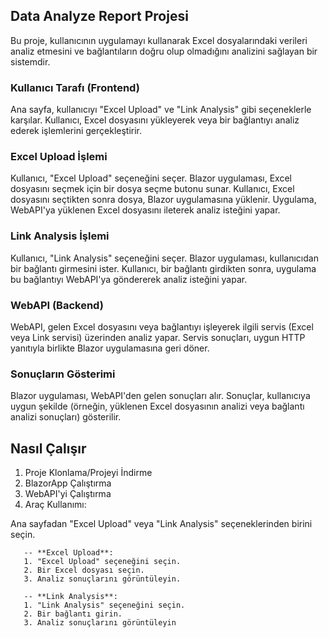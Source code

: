 ## Data Analyze Report Projesi
Bu proje, kullanıcının uygulamayı kullanarak Excel dosyalarındaki verileri analiz etmesini ve bağlantıların doğru olup olmadığını analizini sağlayan bir sistemdir.

### Kullanıcı Tarafı (Frontend)
Ana sayfa, kullanıcıyı "Excel Upload" ve "Link Analysis" gibi seçeneklerle karşılar.
Kullanıcı, Excel dosyasını yükleyerek veya bir bağlantıyı analiz ederek işlemlerini gerçekleştirir.

### Excel Upload İşlemi
Kullanıcı, "Excel Upload" seçeneğini seçer.
Blazor uygulaması, Excel dosyasını seçmek için bir dosya seçme butonu sunar.
Kullanıcı, Excel dosyasını seçtikten sonra dosya, Blazor uygulamasına yüklenir.
Uygulama, WebAPI'ya yüklenen Excel dosyasını ileterek analiz isteğini yapar.

### Link Analysis İşlemi
Kullanıcı, "Link Analysis" seçeneğini seçer.
Blazor uygulaması, kullanıcıdan bir bağlantı girmesini ister.
Kullanıcı, bir bağlantı girdikten sonra, uygulama bu bağlantıyı WebAPI'ya göndererek analiz isteğini yapar.

### WebAPI (Backend)
WebAPI, gelen Excel dosyasını veya bağlantıyı işleyerek ilgili servis (Excel veya Link servisi) üzerinden analiz yapar.
Servis sonuçları, uygun HTTP yanıtıyla birlikte Blazor uygulamasına geri döner.

### Sonuçların Gösterimi
Blazor uygulaması, WebAPI'den gelen sonuçları alır.
Sonuçlar, kullanıcıya uygun şekilde (örneğin, yüklenen Excel dosyasının analizi veya bağlantı analizi sonuçları) gösterilir.

## Nasıl Çalışır
1. Proje Klonlama/Projeyi İndirme
2. BlazorApp Çalıştırma
3. WebAPI'yi Çalıştırma
4. Araç Kullanımı:
   
Ana sayfadan "Excel Upload" veya "Link Analysis" seçeneklerinden birini seçin.
    
       -- **Excel Upload**:
       1. "Excel Upload" seçeneğini seçin.
       2. Bir Excel dosyası seçin.
       3. Analiz sonuçlarını görüntüleyin.
          
       -- **Link Analysis**:
       1. "Link Analysis" seçeneğini seçin.
       2. Bir bağlantı girin.
       3. Analiz sonuçlarını görüntüleyin

  
